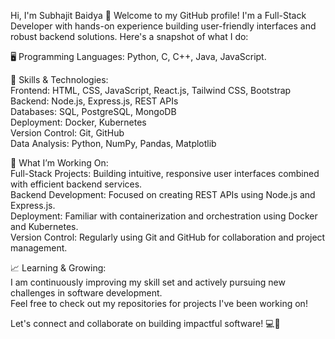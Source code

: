 Hi, I'm Subhajit Baidya 👋
Welcome to my GitHub profile! I'm a Full-Stack Developer with hands-on experience building user-friendly interfaces and robust backend solutions. Here's a snapshot of what I do:

🖥️ Programming Languages:
Python,
C,
C++,
Java,
JavaScript.

🚀 Skills & Technologies:  
        Frontend: HTML, CSS, JavaScript, React.js, Tailwind CSS, Bootstrap  
        Backend: Node.js, Express.js, REST APIs  
        Databases: SQL, PostgreSQL, MongoDB  
        Deployment: Docker, Kubernetes  
        Version Control: Git, GitHub  
        Data Analysis: Python, NumPy, Pandas, Matplotlib  

🔧 What I’m Working On:  
    Full-Stack Projects: Building intuitive, responsive user interfaces combined with efficient backend services.  
    Backend Development: Focused on creating REST APIs using Node.js and Express.js.  
    Deployment: Familiar with containerization and orchestration using Docker and Kubernetes.  
    Version Control: Regularly using Git and GitHub for collaboration and project management.  

📈 Learning & Growing:  
I am continuously improving my skill set and actively pursuing new challenges in software development.  
Feel free to check out my repositories for projects I've been working on!

Let's connect and collaborate on building impactful software! 💻🚀

